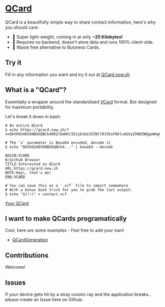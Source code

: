 # [QCard](https://qcard.now.sh)

QCard is a beautifully simple way to share contact information, here's why you should care:

- 🎈 Super light-weight, coming in at only **~25 Kilobytes!**
- 📖 Requires no backend, doesn't store data and runs 100% client-side.
- 💚 Waste free alternative to Business Cards.

## Try it

Fill in any information you want and try it out at [QCard.now.sh](https://qcard.now.sh)

## What is a "QCard"?

Essentially a wrapper around the standardised [VCard](https://en.wikipedia.org/wiki/VCard) format, But designed for maximum portability.

Let's break it down in bash:
```shell
# An entire QCard
$ echo https://qcard.now.sh/?v=QkVHSU46VkNBUkQNCk46R2l0aHViIEJyb3dzZXINClRJVExFOkludGVyZXN0ZWQgaW4gUUNhcmQNClVSTDpodHRwczovL3FjYXJkLm5vdy5zaA0KTk9URTpIZXlcLCB0aGF0J3MgbWUhDQpFTkQ6VkNBUkQ=

# The `v` parameter is Base64 encoded, decode it
$ echo "QkVHSU46VkNBUkQNCk4..." | base64 --decode

BEGIN:VCARD
N:Github Browser
TITLE:Interested in QCard
URL:https://qcard.now.sh
NOTE:Hey\, that's me!
END:VCARD

# You can save this as a `.vcf` file to import somewhere
# With a bonus bash trick for you to grab the last output.
$ echo "$(!!)" > contact.vcf
```
[Your QCard](https://qcard.now.sh/?v=QkVHSU46VkNBUkQNCk46R2l0aHViIEJyb3dzZXINClRJVExFOkludGVyZXN0ZWQgaW4gUUNhcmQNClVSTDpodHRwczovL3FjYXJkLm5vdy5zaA0KTk9URTpIZXlcLCB0aGF0J3MgbWUhDQpFTkQ6VkNBUkQ=)

## I want to make QCards programatically

Cool, here are some examples - Feel free to add your own!

 - [QCardGeneration](./examples/QCardGeneration.md)

## Contributions

Welcome!

## Issues

If your device gets hit by a stray cosmic ray and the application breaks.. please create an Issue here on Github.

